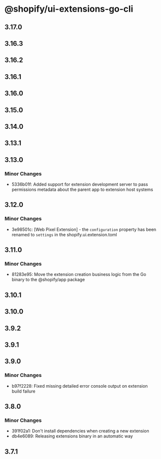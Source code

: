 # @shopify/ui-extensions-go-cli

## 3.17.0

## 3.16.3

## 3.16.2

## 3.16.1

## 3.16.0

## 3.15.0

## 3.14.0

## 3.13.1

## 3.13.0

### Minor Changes

- 5336b01f: Added support for extension development server to pass permissions metadata about the parent app to extension host systems

## 3.12.0

### Minor Changes

- 3e98501c: [Web Pixel Extension] - the `configuration` property has been renamed to `settings` in the shopify.ui.extension.toml

## 3.11.0

### Minor Changes

- 81283e95: Move the extension creation business logic from the Go binary to the @shopify/app package

## 3.10.1

## 3.10.0

## 3.9.2

## 3.9.1

## 3.9.0

### Minor Changes

- b97f2228: Fixed missing detailed error console output on extension build failure

## 3.8.0

### Minor Changes

- 391f02a1: Don't install dependencies when creating a new extension
- db4e6089: Releasing extensions binary in an automatic way

## 3.7.1
